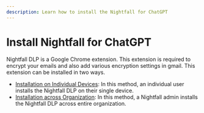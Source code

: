 ```yaml
---
description: Learn how to install the Nightfall for ChatGPT
---
```


# Install Nightfall for ChatGPT

Nightfall DLP is a Google Chrome extension. This extension is required to encrypt your emails and also add various encryption settings in gmail. This extension can be installed in two ways.

* [Installation on Individual Devices](https://help.nightfall.ai/nightfall-ai/nightfall-for-chatgpt/installing-nightfall-dlp/installing-nightfall-dlp-on-individual-devices): In this method, an individual user installs the Nightfall DLP on their single device.
* [Installation across Organization](https://help.nightfall.ai/nightfall-ai/nightfall-for-chatgpt/installing-nightfall-dlp/installing-nightfall-dlp-across-organization): In this method, a Nightfall admin installs the Nightfall DLP across entire organization.&#x20;
